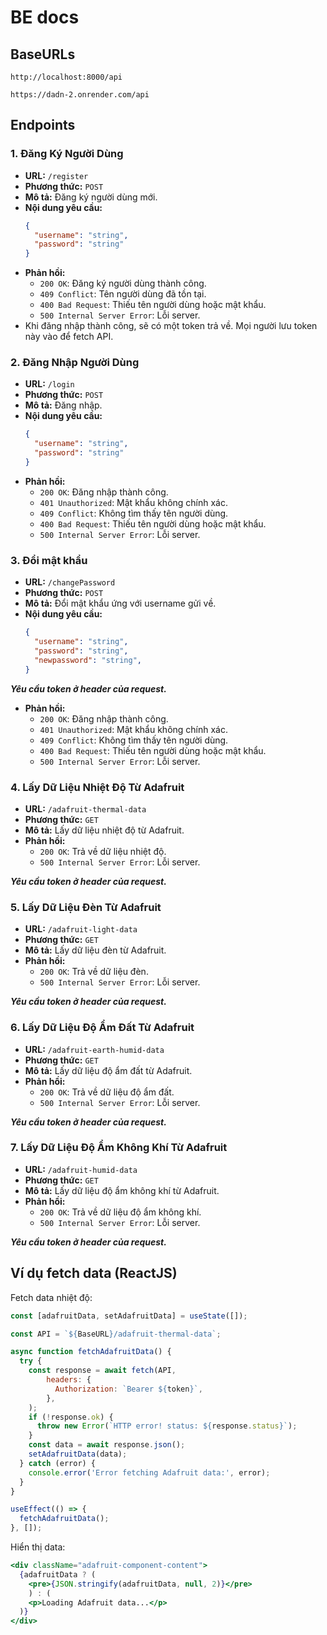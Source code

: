 # BE docs

## BaseURLs

`http://localhost:8000/api`

`https://dadn-2.onrender.com/api`

## Endpoints

### 1. Đăng Ký Người Dùng

- **URL:** `/register`
- **Phương thức:** `POST`
- **Mô tả:** Đăng ký người dùng mới.
- **Nội dung yêu cầu:**
  ```json
  {
    "username": "string",
    "password": "string"
  }
  ```
- **Phản hồi:**
  - `200 OK`: Đăng ký người dùng thành công.
  - `409 Conflict`: Tên người dùng đã tồn tại.
  - `400 Bad Request`: Thiếu tên người dùng hoặc mật khẩu.
  - `500 Internal Server Error`: Lỗi server.
- Khi đăng nhập thành công, sẽ có một token trả về. Mọi người lưu token này vào để fetch API.

### 2. Đăng Nhập Người Dùng

- **URL:** `/login`
- **Phương thức:** `POST`
- **Mô tả:** Đăng nhập.
- **Nội dung yêu cầu:**
  ```json
  {
    "username": "string",
    "password": "string"
  }
  ```
- **Phản hồi:**
  - `200 OK`: Đăng nhập thành công.
  - `401 Unauthorized`: Mật khẩu không chính xác.
  - `409 Conflict`: Không tìm thấy tên người dùng.
  - `400 Bad Request`: Thiếu tên người dùng hoặc mật khẩu.
  - `500 Internal Server Error`: Lỗi server.

### 3. Đổi mật khẩu

- **URL:** `/changePassword`
- **Phương thức:** `POST`
- **Mô tả:** Đổi mật khẩu ứng với username gửi về.
- **Nội dung yêu cầu:**
  ```json
  {
    "username": "string",
    "password": "string",
    "newpassword": "string",
  }
  ```

***Yêu cầu token ở header của request.***

- **Phản hồi:**
  - `200 OK`: Đăng nhập thành công.
  - `401 Unauthorized`: Mật khẩu không chính xác.
  - `409 Conflict`: Không tìm thấy tên người dùng.
  - `400 Bad Request`: Thiếu tên người dùng hoặc mật khẩu.
  - `500 Internal Server Error`: Lỗi server.

### 4. Lấy Dữ Liệu Nhiệt Độ Từ Adafruit

- **URL:** `/adafruit-thermal-data`
- **Phương thức:** `GET`
- **Mô tả:** Lấy dữ liệu nhiệt độ từ Adafruit.
- **Phản hồi:**
  - `200 OK`: Trả về dữ liệu nhiệt độ.
  - `500 Internal Server Error`: Lỗi server.

***Yêu cầu token ở header của request.***

### 5. Lấy Dữ Liệu Đèn Từ Adafruit

- **URL:** `/adafruit-light-data`
- **Phương thức:** `GET`
- **Mô tả:** Lấy dữ liệu đèn từ Adafruit.
- **Phản hồi:**
  - `200 OK`: Trả về dữ liệu đèn.
  - `500 Internal Server Error`: Lỗi server.

***Yêu cầu token ở header của request.***

### 6. Lấy Dữ Liệu Độ Ẩm Đất Từ Adafruit

- **URL:** `/adafruit-earth-humid-data`
- **Phương thức:** `GET`
- **Mô tả:** Lấy dữ liệu độ ẩm đất từ Adafruit.
- **Phản hồi:**
  - `200 OK`: Trả về dữ liệu độ ẩm đất.
  - `500 Internal Server Error`: Lỗi server.

***Yêu cầu token ở header của request.***

### 7. Lấy Dữ Liệu Độ Ẩm Không Khí Từ Adafruit

- **URL:** `/adafruit-humid-data`
- **Phương thức:** `GET`
- **Mô tả:** Lấy dữ liệu độ ẩm không khí từ Adafruit.
- **Phản hồi:**
  - `200 OK`: Trả về dữ liệu độ ẩm không khí.
  - `500 Internal Server Error`: Lỗi server.

***Yêu cầu token ở header của request.***

## Ví dụ fetch data (ReactJS)

Fetch data nhiệt độ:

```javascript
const [adafruitData, setAdafruitData] = useState([]);

const API = `${BaseURL}/adafruit-thermal-data`;

async function fetchAdafruitData() {
  try {
    const response = await fetch(API,
        headers: {
          Authorization: `Bearer ${token}`,
        },
    );
    if (!response.ok) {
      throw new Error(`HTTP error! status: ${response.status}`);
    }
    const data = await response.json();
    setAdafruitData(data);
  } catch (error) {
    console.error('Error fetching Adafruit data:', error);
  }
}

useEffect(() => {
  fetchAdafruitData();
}, []);
```

Hiển thị data:
```jsx
<div className="adafruit-component-content">
  {adafruitData ? (
    <pre>{JSON.stringify(adafruitData, null, 2)}</pre>
    ) : (
    <p>Loading Adafruit data...</p>
  )}
</div>
```

